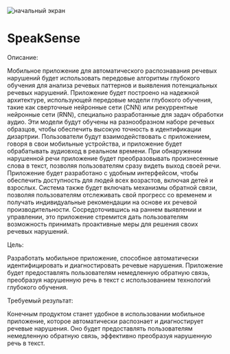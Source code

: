 ![начальный экран](https://github.com/user-attachments/assets/9ccf0d5f-552d-44ab-b011-2171bbc63609)
# SpeakSense
Описание:

Мобильное приложение для автоматического распознавания речевых нарушений будет использовать передовые алгоритмы глубокого обучения для анализа речевых паттернов и выявления потенциальных речевых нарушений. Приложение будет построено на надежной архитектуре, использующей передовые модели глубокого обучения, такие как сверточные нейронные сети (CNN) или рекуррентные нейронные сети (RNN), специально разработанные для задач обработки аудио. Эти модели будут обучены на разнообразном наборе речевых образцов, чтобы обеспечить высокую точность в идентификации дизартрии. Пользователи будут взаимодействовать с приложением, говоря в свои мобильные устройства, и приложение будет обрабатывать аудиовход в реальном времени. При обнаружении нарушенной речи приложение будет преобразовывать произнесенные слова в текст, позволяя пользователям сразу видеть выход своей речи. Приложение будет разработано с удобным интерфейсом, чтобы обеспечить доступность для людей всех возрастов, включая детей и взрослых. Система также будет включать механизмы обратной связи, позволяя пользователям отслеживать свой прогресс со временем и получать индивидуальные рекомендации на основе их речевой производительности. Сосредоточившись на раннем выявлении и управлении, это приложение стремится дать пользователям возможность принимать проактивные меры для решения своих речевых нарушений.

Цель:

Разработать мобильное приложение, способное автоматически идентифицировать и диагностировать речевые нарушения. Приложение будет предоставлять пользователям немедленную обратную связь, преобразуя нарушенную речь в текст с использованием технологий глубокого обучения.

Требуемый результат:

Конечным продуктом станет удобное в использовании мобильное приложение, которое автоматически распознает и диагностирует речевые нарушения. Оно будет предоставлять пользователям немедленную обратную связь, эффективно преобразуя нарушенную речь в текст.
